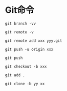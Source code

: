 # Git命令

```
git branch -vv
```

```
git remote -v
```

```
git remote add xxx yyy.git
```

```
git push -u origin xxx
```

```
git push 
```

```
git checkout -b xxx
```

```
git add .
```

```
git clone -b yy xx
```